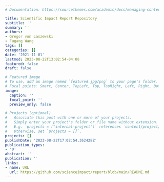 ```yaml
---
# Documentation: https://sourcethemes.com/academic/docs/managing-content/

title: Scientific Impact Report Repository
subtitle: ''
summary: ''
authors:
- Gregor von Laszewski
- Fugang Wang
tags: []
categories: []
date: '2021-11-01'
lastmod: 2023-08-22T13:02:54-04:00
featured: false
draft: false

# Featured image
# To use, add an image named `featured.jpg/png` to your page's folder.
# Focal points: Smart, Center, TopLeft, Top, TopRight, Left, Right, BottomLeft, Bottom, BottomRight.
image:
  caption: ''
  focal_point: ''
  preview_only: false

# Projects (optional).
#   Associate this post with one or more of your projects.
#   Simply enter your project's folder or file name without extension.
#   E.g. `projects = ["internal-project"]` references `content/project/deep-learning/index.md`.
#   Otherwise, set `projects = []`.
projects: []
publishDate: '2023-08-22T17:02:54.362428Z'
publication_types:
- '0'
abstract: ''
publication: ''
links:
- name: URL
  url: https://github.com/scienceimpact/report/blob/main/README.md
---
```

